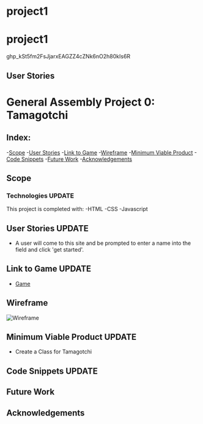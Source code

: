 # project1
# project1
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

## User Stories
# General Assembly Project 0: Tamagotchi

## Index:

-[Scope](#Scope)
-[User Stories](#user-stories)
-[Link to Game](#link-to-game)
-[Wireframe](#wireframe)
-[Minimum Viable Product](#minimum-viable-product)
-[Code Snippets](#code-snippets)
-[Future Work](#future-work)
-[Acknowledgements](#acknowledgements)

## Scope



### Technologies UPDATE

This project is completed with:
 -HTML
 -CSS
 -Javascript

## User Stories UPDATE

- A user will come to this site and be prompted to enter a name into the field and click 'get started'.


## Link to Game UPDATE
- [Game](https://pages.git.generalassemb.ly/jmalabed/project-zero/)

## Wireframe

![Wireframe](https://git.generalassemb.ly/jmalabed/project-zero/blob/master/Project%200.png?raw=true)

## Minimum Viable Product UPDATE
- Create a Class for Tamagotchi


## Code Snippets UPDATE




## Future Work


## Acknowledgements
